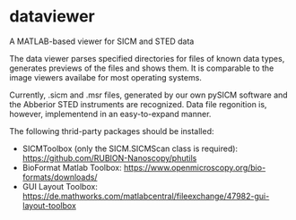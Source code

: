 # dataviewer
A MATLAB-based viewer for SICM and STED data

The data viewer parses specified directories for files of known data types, generates previews of the files and shows them. It is comparable to the image viewers availabe for most operating systems.

Currently, .sicm and .msr files, generated by our own pySICM software and the Abberior STED instruments are recognized. Data file regonition is, however, implementend in an easy-to-expand manner.

The following thrid-party packages should be installed:
 - SICMToolbox (only the SICM.SICMScan class is required): https://github.com/RUBION-Nanoscopy/phutils
 - BioFormat Matlab Toolbox: https://www.openmicroscopy.org/bio-formats/downloads/
 - GUI Layout Toolbox: https://de.mathworks.com/matlabcentral/fileexchange/47982-gui-layout-toolbox

